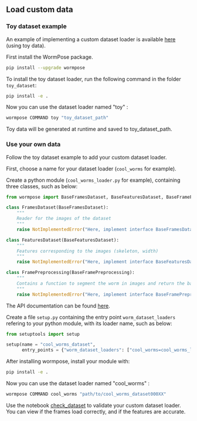 ## Load custom data

### Toy dataset example
An example of implementing a custom dataset loader is available [here](https://github.com/iteal/wormpose/tree/master/examples/toy_dataset) (using toy data).

First install the WormPose package.
```bash
pip install --upgrade wormpose
```
To install the toy dataset loader, run the following command in the folder `toy_dataset`:
```bash
pip install -e .
```
Now you can use the dataset loader named "toy" :
```bash
wormpose COMMAND toy "toy_dataset_path"
```
Toy data will be generated at runtime and saved to toy_dataset_path.

### Use your own data

Follow the toy dataset example to add your custom dataset loader.

First, choose a name for your dataset loader (`cool_worms` for example).

Create a python module (`cool_worms_loader.py` for example), containing three classes, such as below:

```python
from wormpose import BaseFramesDataset, BaseFeaturesDataset, BaseFramePreprocessing

class FramesDataset(BaseFramesDataset):
    """
    Reader for the images of the dataset
    """
    raise NotImplementedError("Here, implement interface BaseFramesDataset") 

class FeaturesDataset(BaseFeaturesDataset):
    """
    Features corresponding to the images (skeleton, width)
    """
    raise NotImplementedError("Here, implement interface BaseFeaturesDataset")

class FramePreprocessing(BaseFramePreprocessing):
    """
    Contains a function to segment the worm in images and return the background color
    """
    raise NotImplementedError("Here, implement interface BaseFramePreprocessing")
```

The API documentation can be found [here](https://github.com/iteal/wormpose/blob/master/wormpose/dataset/base_dataset.py). 

Create a file `setup.py` containing the entry point `worm_dataset_loaders` refering to your python module, with its loader name, such as below:
```python
from setuptools import setup

setup(name = "cool_worms_dataset",
      entry_points = {"worm_dataset_loaders": ["cool_worms=cool_worms_loader"]})
```

After installing wormpose, install your module with:
```bash
pip install -e .
```

Now you can use the dataset loader named "cool_worms" :
```bash
wormpose COMMAND cool_worms "path/to/cool_worms_dataset000XX"
```

Use the notebook [check_dataset](https://github.com/iteal/wormpose/blob/master/examples/check_dataset.ipynb) to validate your custom dataset loader. You can view if the frames load correctly, and if the features are accurate.